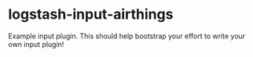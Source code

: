 # logstash-input-airthings
Example input plugin. This should help bootstrap your effort to write your own input plugin!
